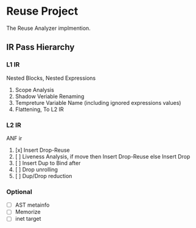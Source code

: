 # Reuse Project

The Reuse Analyzer implmention.

## IR Pass Hierarchy

### L1 IR

Nested Blocks, Nested Expressions

1. Scope Analysis
2. Shadow Veriable Renaming
3. Tempreture Variable Name (including ignored expressions values)
4. Flattening, To L2 IR

### L2 IR

ANF ir

1. [x] Insert Drop-Reuse
2. [ ] Liveness Analysis, if move then Insert Drop-Reuse else Insert Drop
3. [ ] Insert Dup to Bind after
4. [ ] Drop unrolling
5. [ ] Dup/Drop reduction

### Optional

- [ ] AST metainfo
- [ ] Memorize
- [ ] inet target
